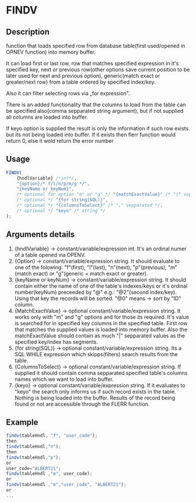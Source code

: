 # FINDV

## Description

function that loads specified row from database table(first used/opened in OPNEV function) into memory buffer.

It can load first or last row, row that matches specified expression in it's specified key, next or previous row(other options save current position to be later used for next and previous option), generic(match exact or greater/next row) from a table ordered by specified index/key.

Also it can filter  selecting rows via „for expression”.

There is an added functionality that the columns to load from the table can be specified also(comma sepparated string argument), but if not supplied all columns are loaded into buffer.

If keyo option is supplied the result is only the information if such row exists but its not being loaded into buffer. If it exists then flerr function would return 0, else it wold return the error number

## Usage

```javascript
FINDV(
	{hndlVariable} /*int*/,
	"{option}/* f/l/n/p/m/g */", 
	"{keyName or keyNum}",
	/* optional for option "m" or "g" */ "{matchExactValue}" /* "|" separated key segments without ' '  */,
	/* optional */ "{for string(SQL)}",
	/* optional */ "{columnsToSelect}" /* "," sepparated */,
	/* optional */ "keyo" /* string */
);
```

## Arguments details

1. {hndlVariable} -> constant/variable/expression int. It's an ordinal numer of a table opened via OPENV.
2. {Option} -> constant/variable/expression string. It should evaluate to one of the folowing: "f"(first), "l"(last), "n"(next), "p"(previous), "m"(match exact) or "g"(generic = match exact or greater).
3. {keyName or keyNum} -> constant/variable/expression string. It should contain either the name of one of the table's indexes/keys or it's ordinal number(keyNum) preceeded by "@" e.g.: "@2"(second index/key). Using that key the records will be sorted.
"@0" means -> sort by "ID" column.
4. {MatchExactValue} -> optional constant/variable/expression  string. It works only with "m" and "g" options and for those its required. It's value is searched for in specified key columns in the specified table. First row that matches the supplied values is loaded into memory buffer. Also the matchExactValue should contain as much "|" sepparated values as the specified key/index has segments.
5. {for string(SQL)} -> optional constant/variable/expression string. Its a SQL WHILE expression which skipps(filters) search results from the table.
6. {ColumnsToSelect} -> optional constant/variable/expression string. If supplied it should contain comma sepparated specified table's columns names which we want to load into buffer.
7. {keyo} -> optional constant/variable/expression string. If it evaluates to "keyo" the search only informs us if such record exists in the table. Nothing is being loaded into the buffer. Results of the record being found or not are accessible through the FLERR function.

## Example

```javascript
findv(tableHndl, "f", "user_code");
then
findv(tableHndl,"n");
then
findv(tableHndl,"p");
or
user_code="ALBERT21";
findv(tableHndl ,"m", user_code);
or
findv(tableHndl ,"m","user_code", "ALBERT21");
or
...
```